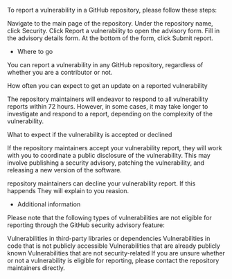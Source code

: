 To report a vulnerability in a GitHub repository, please follow these steps:

Navigate to the main page of the repository.
Under the repository name, click Security.
Click Report a vulnerability to open the advisory form.
Fill in the advisory details form.
At the bottom of the form, click Submit report.

- Where to go

You can report a vulnerability in any GitHub repository, regardless of whether you are a contributor or not.

How often you can expect to get an update on a reported vulnerability

The repository maintainers will endeavor to respond to all vulnerability reports within 72 hours. However, in some cases, it may take longer to investigate and respond to a report, depending on the complexity of the vulnerability.

What to expect if the vulnerability is accepted or declined

If the repository maintainers accept your vulnerability report, they will work with you to coordinate a public disclosure of the vulnerability. This may involve publishing a security advisory, patching the vulnerability, and releasing a new version of the software.

repository maintainers can decline your vulnerability report. If this happends They will explain to you reasion.

- Additional information

Please note that the following types of vulnerabilities are not eligible for reporting through the GitHub security advisory feature:

Vulnerabilities in third-party libraries or dependencies
Vulnerabilities in code that is not publicly accessible
Vulnerabilities that are already publicly known
Vulnerabilities that are not security-related
If you are unsure whether or not a vulnerability is eligible for reporting, please contact the repository maintainers directly.
